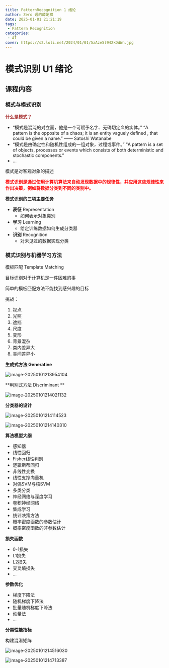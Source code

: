 ```yaml
---
title: PatternRecognition 1 绪论
author: Zero 谔的薛定猫
date: 2025-01-01 21:21:19
tags: 
 - Pattern Recognition
categories: 
 - AI
cover: https://s2.loli.net/2024/01/01/5aAzeSl942kDdWn.jpg
---
```


# 模式识别 U1 绪论

## 课程内容

### 模式与模式识别

<font color=brown>**什么是模式？**</font>

* “模式是混沌的对立面，他是一个可赋予名字、无确切定义的实体。”
  “A pattern is the opposite of a chaos; it is an entity vaguely defined , that could be given a name.” —— Satoshi Watanabe
* “模式是由确定性和随机性组成的一组对象，过程或事件。”
  “A pattern is a set of objects, processes or events which consists of both deterministic and stochastic components.”
* …

模式是对客观对象的描述

<font color=red>**模式识别是通过使用计算机算法来自动发现数据中的规律性，并应用这些规律性来作出决策，例如将数据分类到不同的类别中。**</font>



**模式识别的三项主要任务**

* **表征** Representation
  * 如何表示对象类别
* **学习** Learning
  * 给定训练数据如何生成分类器
* **识别** Recognition
  * 对未见过的数据实现分类



### 模式识别与机器学习方法

模板匹配 Template Matching

目标识别对于计算机是一件困难的事

简单的模板匹配方法不能找到感兴趣的目标

挑战：

1. 视点
2. 光照
3. 遮挡
4. 尺度
5. 变形
6. 背景混杂
7. 类内差异大
8. 类间差异小



**生成式方法 Generative**

![image-20250101213954104](PatternRecognition-1-绪论/image-20250101213954104.png)

**判别式方法 Discriminant **

![image-20250101214021132](PatternRecognition-1-绪论/image-20250101214021132.png)



**分类器的设计**

![image-20250101214114523](PatternRecognition-1-绪论/image-20250101214114523.png)

![image-20250101214140310](PatternRecognition-1-绪论/image-20250101214140310.png)



**算法模型大纲**

* 感知器
* 线性回归
* Fisher线性判别
* 逻辑斯蒂回归
* 非线性变换
* 线性支撑向量机
* 对偶SVM与核SVM
* 多类分类
* 神经网络与深度学习
* 卷积神经网络
* 集成学习
* 统计决策方法
* 概率密度函数的参数估计
* 概率密度函数的非参数估计



**损失函数**

* 0-1损失
* L1损失
* L2损失
* 交叉熵损失
* …



**参数优化**

* 梯度下降法
* 随机梯度下降法
* 批量随机梯度下降法
* 动量法
* …



**分类性能指标**

构建混淆矩阵

![image-20250101214516030](PatternRecognition-1-绪论/image-20250101214516030.png)

![image-20250101214713387](PatternRecognition-1-绪论/image-20250101214713387.png)

